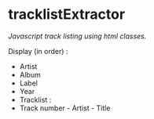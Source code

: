 tracklistExtractor
==================

*Javascript track listing using html classes.*

Display (in order) :
 * Artist
 * Album
 * Label
 * Year
 * Tracklist : 
  * Track number - Artist - Title
